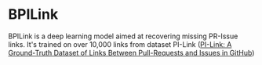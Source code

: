 # BPILink
BPILink is a deep learning model aimed at recovering missing PR-Issue links. It's trained on over 10,000 links from dataset PI-Link ([PI-Link: A Ground-Truth Dataset of Links Between Pull-Requests and Issues in GitHub](https://ieeexplore.ieee.org/abstract/document/10002372/))

